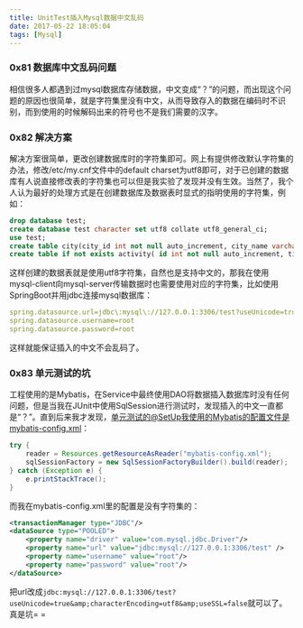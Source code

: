 ```yaml
---
title: UnitTest插入Mysql数据中文乱码
date: 2017-05-22 18:05:04
tags: [Mysql]
---
```


### 0x81 数据库中文乱码问题
相信很多人都遇到过mysql数据库存储数据，中文变成“？”的问题，而出现这个问题的原因也很简单，就是字符集里没有中文，从而导致存入的数据在编码时不识别，而到使用的时候解码出来的符号也不是我们需要的汉字。

### 0x82 解决方案
解决方案很简单，更改创建数据库时的字符集即可。网上有提供修改默认字符集的办法，修改/etc/my.cnf文件中的default charset为utf8即可，对于已创建的数据库有人说直接修改表的字符集也可以但是我实验了发现并没有生效。当然了，我个人认为最好的处理方式是在创建数据库及数据表时显式的指明使用的字符集，例如：
```SQL
drop database test;
create database test character set utf8 collate utf8_general_ci;
use test;
create table city(city_id int not null auto_increment, city_name varchar(20) not null default '',description varchar(50) not null,primary key(city_id)) default charset=utf8;
create table if not exists activity( id int not null auto_increment, title varchar(25) not null default '', description text not null, imgPath varchar(255) not null, start_time datetime not null default now(), end_time datetime not null default now(), primary key(id), unique key(imgPath) ) default charset=utf8 comment "活动表" auto_increment=10;
```
这样创建的数据表就是使用utf8字符集，自然也是支持中文的，那我在使用mysql-client向mysql-server传输数据时也需要使用对应的字符集，比如使用SpringBoot并用jdbc连接mysql数据库：
```Yaml
spring.datasource.url=jdbc\:mysql\://127.0.0.1:3306/test?useUnicode=true&characterEncoding=utf8&useSSL=false
spring.datasource.username=root
spring.datasource.password=root
```
这样就能保证插入的中文不会乱码了。

### 0x83 单元测试的坑
工程使用的是Mybatis，在Service中最终使用DAO将数据插入数据库时没有任何问题，但是当我在JUnit中使用SqlSession进行测试时，发现插入的中文一直都是“？”。直到后来我才发现，单元测试的@SetUp我使用的Mybatis的配置文件是mybatis-config.xml：
```Java
try {
    reader = Resources.getResourceAsReader("mybatis-config.xml");
    sqlSessionFactory = new SqlSessionFactoryBuilder().build(reader);
} catch (Exception e) {
    e.printStackTrace();
}
```
而我在mybatis-config.xml里的配置是没有字符集的：
```XML
<transactionManager type="JDBC"/>
<dataSource type="POOLED">
    <property name="driver" value="com.mysql.jdbc.Driver"/>
    <property name="url" value="jdbc:mysql://127.0.0.1:3306/test" />
    <property name="username" value="root"/>
    <property name="password" value="root"/>
</dataSource>
```
把url改成`jdbc:mysql://127.0.0.1:3306/test?useUnicode=true&amp;characterEncoding=utf8&amp;useSSL=false`就可以了。真是坑= =
